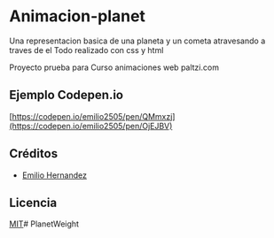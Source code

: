 # Animacion-planet

Una representacion basica de una planeta y un cometa atravesando a traves de el
Todo realizado con css y html

Proyecto prueba para Curso animaciones web paltzi.com


## Ejemplo Codepen.io

[https://codepen.io/emilio2505/pen/QMmxzj](https://codepen.io/emilio2505/pen/OjEJBV)

## Créditos

- [Emilio Hernandez](https://www.linkedin.com/in/emilio-rafael-hernandez-perez-3a8bb540/)

## Licencia

[MIT](https://opensource.org/licenses/MIT)# PlanetWeight